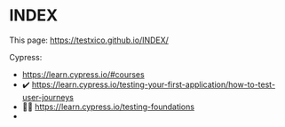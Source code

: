 # INDEX

This page:
https://testxico.github.io/INDEX/


Cypress:
- https://learn.cypress.io/#courses
- ✔️ https://learn.cypress.io/testing-your-first-application/how-to-test-user-journeys
- 👷‍♀️ https://learn.cypress.io/testing-foundations
- 
